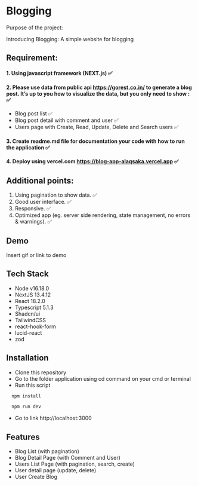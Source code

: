 # Blogging

Purpose of the project:

Introducing Blogging: A simple website for blogging

## Requirement:

#### 1. Using javascript framework (NEXT.js) ✅

#### 2. Please use data from public api https://gorest.co.in/ to generate a blog post. It’s up to you how to visualize the data, but you only need to show : ✅

- Blog post list ✅
- Blog post detail with comment and user ✅
- Users page with Create, Read, Update, Delete and Search users ✅

#### 3. Create readme.md file for documentation your code with how to run the application ✅

#### 4. Deploy using vercel.com https://blog-app-alaqsaka.vercel.app ✅

## Additional points:

1. Using pagination to show data. ✅
2. Good user interface. ✅
3. Responsive. ✅
4. Optimized app (eg. server side rendering, state management, no errors & warnings). ✅

## Demo

Insert gif or link to demo

## Tech Stack

- Node v16.18.0
- NextJS 13.4.12
- React 18.2.0
- Typescript 5.1.3
- Shadcn/ui
- TailwindCSS
- react-hook-form
- lucid-react
- zod

## Installation

- Clone this repository
- Go to the folder application using cd command on your cmd or terminal
- Run this script

```bash
  npm install

  npm run dev

```

- Go to link http://localhost:3000

## Features

- Blog List (with pagination)
- Blog Detail Page (with Comment and User)
- Users List Page (with pagination, search, create)
- User detail page (update, delete)
- User Create Blog
